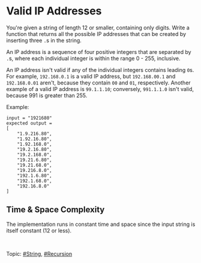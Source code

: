 # Valid IP Addresses

You're given a string of length 12 or smaller, containing only digits. Write a function that
returns all the possible IP addresses that can be created by inserting three `.`s in the string.

An IP address is a sequence of four positive integers that are separated by `.`s, where each
individual integer is within the range 0 - 255, inclusive.

An IP address isn't valid if any of the individual integers contains leading `0`s. For example,
`192.168.0.1` is a valid IP address, but `192.168.00.1` and `192.168.0.01` aren't, because they
contain `00` and `01`, respectively. Another example of a valid IP address is `99.1.1.10`;
conversely, `991.1.1.0` isn't valid, because 991 is greater than 255.

Example:

```
input = "1921680"
expected output =
[
    "1.9.216.80",
    "1.92.16.80",
    "1.92.168.0",
    "19.2.16.80",
    "19.2.168.0",
    "19.21.6.80",
    "19.21.68.0",
    "19.216.8.0",
    "192.1.6.80",
    "192.1.68.0",
    "192.16.8.0"
]
```

## Time & Space Complexity

The implementation runs in constant time and space since the input string is itself constant
(12 or less).

<br>

Topic: [#String](), [#Recursion]()

